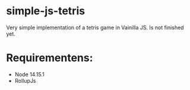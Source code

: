 # simple-js-tetris

Very simple implementation of a tetris game in Vainilla JS. Is not finished yet.

# Requirementens:
- Node 14.15.1
- RollupJs

